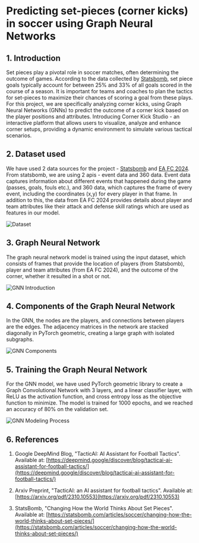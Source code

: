 # Predicting set-pieces (corner kicks) in soccer using Graph Neural Networks

## 1. Introduction
Set pieces play a pivotal role in soccer matches, often determining the outcome of games. According to the data collected by [Statsbomb](https://statsbomb.com/articles/soccer/changing-how-the-world-thinks-about-set-pieces/), set piece goals typically account for between 25% and 33% of all goals scored in the course of a season. It is important for teams and coaches to plan the tactics for set-pieces to maximize their chances of scoring a goal from these plays. For this project, we are specifically analyzing corner kicks, using Graph Neural Networks (GNNs) to predict the outcome of a corner kick based on the player positions and attributes. Introducing Corner Kick Studio - an interactive platform that allows users to visualize, analyze and enhance corner setups, providing a dynamic environment to simulate various tactical scenarios.

## 2. Dataset used
We have used 2 data sources for the project - [Statsbomb](https://github.com/statsbomb/open-data) and [EA FC 2024](https://www.kaggle.com/datasets/stefanoleone992/ea-sports-fc-24-complete-player-dataset). From statsbomb, we are using 2 apis - event data and 360 data. Event data captures information about different events that happened during the game (passes, goals, fouls etc.), and 360 data, which captures the frame of every event, including the coordinates (x,y) for every player in that frame. In addition to this, the data from EA FC 2024 provides details about player and team attributes like their attack and defense skill ratings which are used as features in our model.

![Dataset](https://github.com/reojackson31/soccer-corner-kick-studio/assets/148725712/c1d50853-c113-45d9-93c8-19a9f7dd161b)

## 3. Graph Neural Network
The graph neural network model is trained using the input dataset, which consists of frames that provide the location of players (from Statsbomb), player and team attributes (from EA FC 2024), and the outcome of the corner, whether it resulted in a shot or not.

![GNN Introduction](https://github.com/reojackson31/soccer-corner-kick-studio/assets/148725712/67e89838-5892-48cc-9ebb-2f28c490b6d9)

## 4. Components of the Graph Neural Network
In the GNN, the nodes are the players, and connections between players are the edges. The adjacency matrices in the network are stacked diagonally in PyTorch geometric, creating a large graph with isolated subgraphs.

![GNN Components](https://github.com/reojackson31/soccer-corner-kick-studio/assets/148725712/62009f46-8b8f-401a-9bac-2383ed96230f)

## 5. Training the Graph Neural Network
For the GNN model, we have used PyTorch geometric library to create a Graph Convolutional Network with 3 layers, and a linear classifier layer, with ReLU as the activation function, and cross entropy loss as the objective function to minimize.  The model is trained for 1000 epochs, and we reached an accuracy of 80% on the validation set.

![GNN Modeling Process](https://github.com/reojackson31/soccer-corner-kick-studio/assets/148725712/6b0a9a93-c339-4936-b0cb-fb84559a83c0)

## 6. References

1. Google DeepMind Blog, "TacticAI: AI Assistant for Football Tactics". Available at: [https://deepmind.google/discover/blog/tacticai-ai-assistant-for-football-tactics/](https://deepmind.google/discover/blog/tacticai-ai-assistant-for-football-tactics/)

2. Arxiv Preprint, "TacticAI: an AI assistant for football tactics". Available at: [https://arxiv.org/pdf/2310.10553](https://arxiv.org/pdf/2310.10553)

3. StatsBomb, "Changing How the World Thinks About Set Pieces". Available at: [https://statsbomb.com/articles/soccer/changing-how-the-world-thinks-about-set-pieces/](https://statsbomb.com/articles/soccer/changing-how-the-world-thinks-about-set-pieces/)



